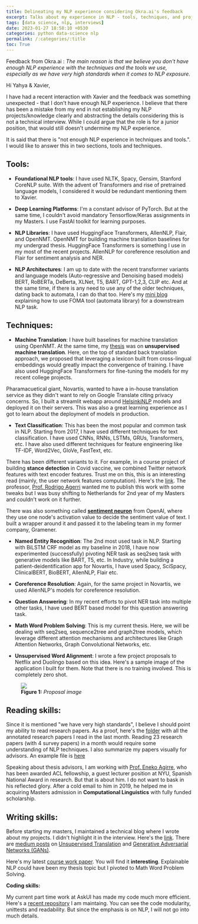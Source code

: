 ```yaml
---
title: Delineating my NLP experience considering Okra.ai's feedback
excerpt: Talks about my experience in NLP - tools, techniques, and projects.
tags: [data science, nlp, interviews]
date: 2023-01-27 18:58:10 +0530
categories: python data-science nlp
permalink: /:categories/:title
toc: True
---
```


Feedback from Okra.ai : _The main reason is that we believe you don't have enough NLP experience with the techniques and the tools we use, especially as we have very high standards when it comes to NLP exposure._


Hi Yahya & Xavier,

I have had a recent interaction with Xavier and the feedback was something unexpected - that I don't have enough NLP experience.  I believe that there has been a mistake from my end in not establishing my NLP projects/knowledge clearly and abstracting the details considering this is not a technical interview. While I could argue that the role is for a junior position, that would still doesn't undermine my NLP experience.

It is said that there is "not enough NLP experience in techniques and tools.". I would like to answer this in two sections, tools and techniques.

## Tools:

* __Foundational NLP tools__: I have used NLTK, Spacy, Gensim, Stanford CoreNLP suite. With the advent of Transformers and rise of pretrained language models, I considered it would be redundant mentioning them to Xavier.

* __Deep Learning Platforms__: I'm a constant advisor of PyTorch. But at the same time, I couldn't avoid mandatory Tensorflow/Keras assignments in my Masters. I use FastAI toolkit for learning purposes.
* __NLP Libraries__: I have used HuggingFace Transformers, AllenNLP, Flair, and OpenNMT. OpenNMT for building machine translation baselines for my undergrad thesis. HuggingFace Transformers is something I use in my most of the recent projects. AllenNLP for coreference resolution and Flair for sentiment analysis and NER.
* __NLP Architectures__: I am up to date with the recent transformer variants and language models (Auto-regressive and Denoising based models) BERT, RoBERTa, DeBerta, XLNet, T5, BART, GPT-1,2,3, CLIP etc. And at the same time, if there is any need to use any of the older techniques, dating back to automata, I can do that too. Here's my [mini blog](https://gitlost-murali.github.io/blogs/python/data-science/nlp/foma) explaining how to use FOMA tool (automata library) for a downstream NLP task.

## Techniques:

* __Machine Translation__: I have built baselines for machine translation using OpenNMT. At the same time, my [thesis](https://gitlost-murali.github.io/blogs/thesis/Undergradthesis_Murali_Manohar.pdf) was on __unsupervised machine translation__. Here, on the top of standard back translation approach, we proposed that leveraging a lexicon built from cross-lingual embeddings would greatly impact the convergence of training. I have also used HuggingFace Transformers for fine-tuning the models for my recent college projects.

Pharamacuetical giant, Novartis, wanted to have a in-house translation service as they didn't want to rely on Google Translate citing privacy concerns. So, I built a streamlit webapp around [HelsinkiNLP](https://github.com/Helsinki-NLP/Opus-MT) models and deployed it on their servers. This was also a great learning experience as I got to learn about the deployment of models in production.

* __Text Classification__: This has been the most popular and common task in NLP. Starting from 2017, I have used different techniques for text classification. I have used CNNs, RNNs, LSTMs, GRUs, Transformers, etc. I have also used different techniques for feature engineering like TF-IDF, Word2Vec, GloVe, FastText, etc.

There has been different variants to it. For example, in a course project of building __stance detection__ in Covid vaccine, we combined Twitter network features with text encoder features. Trust me on this, this is an interesting read (mainly, the user network features computation). Here's the [link](https://gitlost-murali.github.io/blogs/work/Apps_1_NLP_WriteUp.pdf). The professor, [Prof. Rodrigo Agerri](https://ragerri.github.io/) wanted me to publish this work with some tweaks but I was busy shifting to Netherlands for 2nd year of my Masters and couldn't work on it further.

There was also something called [__sentiment neuron__](https://openai.com/blog/unsupervised-sentiment-neuron/) from OpenAI, where they use one node's activation value to decide the sentiment value of text. I built a wrapper around it and passed it to the labeling team in my former company, Gramener.

* __Named Entity Recognition__: The 2nd most used task in NLP. Starting with BiLSTM CRF model as my baseline in 2018, I have now experimented (successfully) pivoting NER task as seq2seq task with generative models like BART, T5, etc. In Industry, while building a patient-deidentification app for Novartis, I have used Spacy, SciSpacy, ClinicalBERT, BioBERT, AllenNLP, Flair etc. 

* __Coreference Resolution__: Again, for the same project in Novartis, we used AllenNLP's models for coreference resolution.

* __Question Answering__: In my recent efforts to pivot NER task into multiple other tasks, I have used BERT based model for this question answering task.

* __Math Word Problem Solving__: This is my current thesis. Here, we will be dealing with seq2seq, sequence2tree and graph2tree models, which leverage different attention mechanisms and architectures like Graph Attention Networks, Graph Convolutional Networks, etc. 

* __Unsupervised Word Alignment__: 
I wrote a few project proposals to Netflix and Duolingo based on this idea. Here's a sample image of the application I built for them. Note that there is no training involved. This is completely zero shot.

<figure>
    <a href="{{ site.url }}/{{ site.baseurl }}/work/proposal.png"><img src="{{ site.url }}/{{ site.baseurl }}/work/proposal.png"></a>
    <figcaption><b>Figure 1:</b> <i> Proposal image </i></figcaption>
</figure>

## Reading skills:

Since it is mentioned "we have very high standards", I believe I should point my ability to read research papers. As a proof, here's the [folder](https://drive.google.com/drive/folders/1gWj4l2rMof41c9vRaI0uMqVcNcMz0NqS?usp=share_link) with all the annotated research papers I read in the last month. Reading 23 research papers (with 4 survey papers) in a month would require some understanding of NLP techniques. I also summarize my papers visually for advisors. An example file is [here](https://drive.google.com/drive/folders/1gWj4l2rMof41c9vRaI0uMqVcNcMz0NqS?usp=share_link)

Speaking about thesis advisors, I am working with [Prof. Eneko Agirre](https://eagirre.github.io/), who has been awarded ACL fellowship, a guest lecturer position at NYU, Spanish National Award in research. But that is about him. I do not want to bask in his reflected glory. After a cold email to him in 2019, he helped me in acquiring Masters admission in __Computational Linguistics__ with fully funded scholarship.

## Writing skills:

Before starting my masters, I maintained a technical blog where I wrote about my projects. I didn't highlight it in the interview. Here's the [link](https://gitlost-murali.github.io/blogs/). There are [medium posts](https://medium.com/@kmanoharmurali) on [Unsupervised Translation](https://medium.com/@kmanoharmurali/an-overview-of-unsupervised-machine-translation-mt-f3298dcd6206) and [Generative Adversarial Networks (GANs)](https://medium.com/@kmanoharmurali/friendly-introduction-to-gans-357cf0a99a6e).

Here's my latest [course work paper](https://gitlost-murali.github.io/blogs/work/LfD_Final_Project.pdf). You will find it __interesting__. Explainable NLP could have been my thesis topic but I pivoted to Math Word Problem Solving.

__Coding skills:__

My current part time work at AskUI has made my code much more efficient. Here's a [recent repository](https://github.com/gitlost-murali/thesiscode/tree/main/t5-scripts) I am maintaing. You can see the code modularity, unittests and readability. But since the emphasis is on NLP, I will not go into much details.